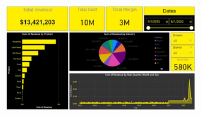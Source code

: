 <img src="https://github.com/sobhanifahim/Sales-data-analysis-using-power-bi/blob/main/dp1.JPG" alt="Alt text" title="dash board of data visualization">
